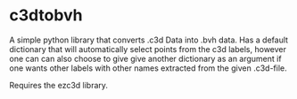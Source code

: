 # c3dtobvh
A simple python library that converts .c3d Data into .bvh data. Has a default dictionary that will automatically select points from the c3d labels, however one can can also choose to give give another dictionary as an argument if one wants other labels with other names extracted from the given .c3d-file.

Requires the ezc3d library.
